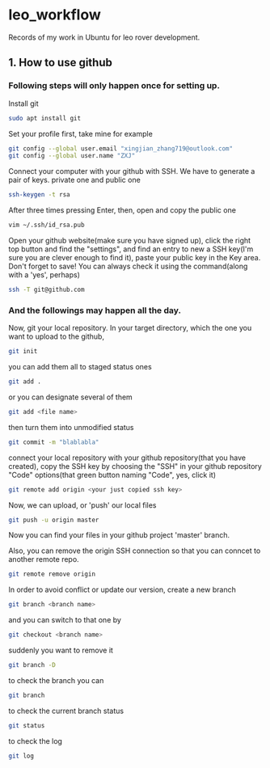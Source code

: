 # leo_workflow
Records of my work in Ubuntu for leo rover development.

## 1. How to use github
### Following steps will only happen once for setting up.
Install git
```bash
sudo apt install git
```
Set your profile first, take mine for example
```bash
git config --global user.email "xingjian_zhang719@outlook.com"
git config --global user.name "ZXJ"
```
Connect your computer with your github with SSH. We have to generate a pair of keys. private one and public one
```bash
ssh-keygen -t rsa
```
After three times pressing Enter, then, open and copy the public one
```bash
vim ~/.ssh/id_rsa.pub
```
Open your github website(make sure you have signed up), click the right top button and find the "settings", and find an entry to new a SSH key(I'm sure you are clever enough to find  it), paste your public key in the Key area. Don't forget to save! You can always check it using the command(along with a 'yes', perhaps)
```bash
ssh -T git@github.com
```

### And the followings may happen all the day.
Now, git your local repository. In your target directory, which the one you want to upload to the github,
```bash
git init
```
you can add them all to staged status ones
```bash
git add .
```
or you can designate several of them
```bash
git add <file name>
```
then turn them into unmodified status
```bash
git commit -m "blablabla"
```
connect your local repository with your github repository(that you have created), copy the SSH key by choosing the "SSH" in your github repository "Code" options(that green button naming "Code", yes, click it)
```bash
git remote add origin <your just copied ssh key>
```
Now, we can upload, or 'push' our local files
```bash
git push -u origin master
```
Now you can find your files in your github project 'master' branch.

Also, you can remove the origin SSH connection so that you can conncet to another remote repo.
```bash
git remote remove origin
```
In order to avoid conflict or update our version, create a new branch
```bash
git branch <branch name>
```
and you can switch to that one by
```bash
git checkout <branch name>
```
suddenly you want to remove it
```bash
git branch -D
```
to check the branch you can
```bash
git branch
```
to check the current branch status
```bash
git status
```
to check the log
```bash
git log
```
